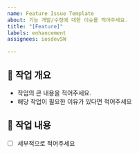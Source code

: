 ```yaml
---
name: Feature Issue Template
about: 기능 개발/수정에 대한 이슈를 적어주세요.
title: "[Feature]"
labels: enhancement
assignees: iosdevSW

---
```


## 🚜 작업 개요
- 작업의 큰 내용을 적어주세요. 
- 해당 작업이 필요한 이유가 있다면 적어주세요


##  📝 작업 내용
- [ ] 세부적으로 적어주세요


<!--
 ## 📸 참고 스크린샷 (Optional)
 - 참고하기 좋은 이미지가 있다면 첨부해주세요
 - ex) 작업하는 Figma 화면, 에러로그 등
 
 <img src="https://github.com/namsoo5.png" width="300" height="400"/>
 |제목1|제목2|
 |:---:|:---:|
 |이미지1|이미지2|
 -->
